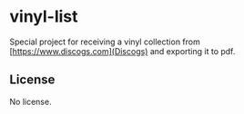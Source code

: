 # vinyl-list

Special project for receiving a vinyl collection from [https://www.discogs.com](Discogs) and exporting it to pdf.

## License

No license.
